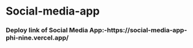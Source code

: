 # Social-media-app

<h3> Deploy link of Social Media App:-https://social-media-app-phi-nine.vercel.app/</h3>
